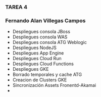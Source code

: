### TAREA 4

### Fernando Alan Villegas Campos

- Despliegues consola JBoss
- Despliegues consola WAS
- Despliegues consola ATG Weblogic
- Despliegues NodeJS
- Despliegues App Engine
- Despliegues Cloud Run
- Despliegues Cloud Functions
- Despliegues GKE
- Borrado temporales y cache ATG
- Creacion de Clusters GKE
- Sincronización Assets Fronentd-Akamai
- 